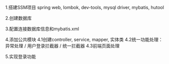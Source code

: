 1.搭建SSM项目
    spring web, lombok, dev-tools, mysql driver, mybatis, hutool

2.创建数据库

3.配置连接数据库信息和mybatis.xml

4.添加公共模块
    4.1创建controller, service, mapper, 实体类
    4.2统一功能处理：异常处理 / 用户登录拦截器 / 统一拦截器
    4.3前端页面处理

5.实现登录功能